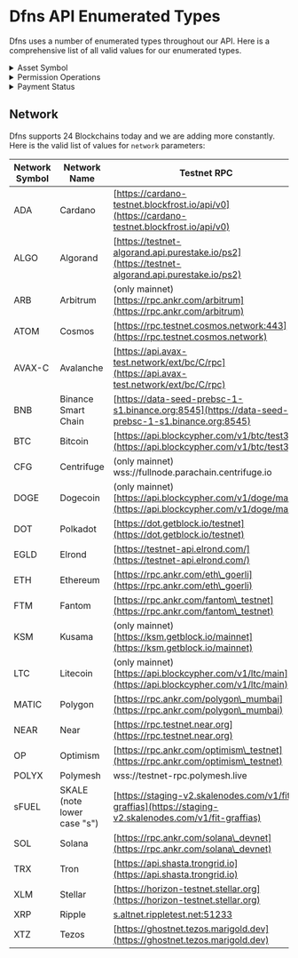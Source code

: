# Dfns API Enumerated Types

Dfns uses a number of enumerated types throughout our API. Here is a comprehensive list of all valid values for our enumerated types.&#x20;

<details>

<summary>Asset Symbol</summary>

Dfns supports over 9000 cryptocurrencies and ERC20 fungible asset types - far too many to list here! Please refer to [this Github link](../AssetTickers.csv) for an up-to-date list of supported values.  Use the strings under the `Routing` column header when sending requests to APIs that require an asset symbol in the following format:&#x20;

&#x20;\<SYMBOL>\[.\<NETWORK>]

</details>

<details>

<summary>Permission Operations</summary>

The Dfns Permissions model relies on the following operation enums:

* ApiKeys:Create
* ApiKeys:Read
* ApiKeys:Revoke
* AssetAccounts:Archive
* AssetAccounts:Create
* AssetAccounts:Read
* Balances:Read
* CallbackEvents:Read
* CallbackSubscriptions:Archive
* CallbackSubscriptions:Create
* CallbackSubscriptions:Read
* Employees:Read
* Payments:Create
* Payments:Read
* PermissionAssignments:Create
* PermissionAssignments:Read
* PermissionAssignments:Revoke
* PermissionPredicates:Archive
* PermissionPredicates:Create
* PermissionPredicates:Read
* PermissionPredicates:Update
* Permissions:Archive
* Permissions:Create
* Permissions:Read
* Permissions:Update
* Policies:Archive
* Policies:Create
* Policies:Read
* Policies:Update
* PolicyControlExecutions:Read
* PolicyControlExecutions:Update
* PolicyControls:Archive
* PolicyControls:Create
* PolicyControls:Read
* PolicyControls:Update
* PolicyRules:Archive
* PolicyRules:Create
* PolicyRules:Read
* PolicyRules:Update
* PublicKeyAddresses:Read
* PublicKeys:Create
* PublicKeys:Read
* Signatures:Create
* Signatures:Read
* Transactions:Create
* Transactions:Read

</details>

<details>

<summary>Payment Status</summary>

* `Initiated` - Payment just got created, policies are being executed
* `Approved` - Payment is approved to be executed, it will soon be broadcasted
* `Rejected` - Payment was rejected by policy engine
* `Executed` - Payment is executed and fed to a blockchain node
* `Failed` - There was an error during broadcasting of the payment
* `Confirmed` - Payment is considered Confirmed when it's part of a given block and contains block information

</details>

## Network

Dfns supports 24 Blockchains today and we are adding more constantly. Here is the valid list of values for `network` parameters:&#x20;

| Network Symbol | Network Name                | Testnet RPC                                                                                            |
| -------------- | --------------------------- | ------------------------------------------------------------------------------------------------------ |
| ADA            | Cardano                     | [https://cardano-testnet.blockfrost.io/api/v0](https://cardano-testnet.blockfrost.io/api/v0)           |
| ALGO           | Algorand                    | [https://testnet-algorand.api.purestake.io/ps2](https://testnet-algorand.api.purestake.io/ps2)         |
| ARB            | Arbitrum                    | (only mainnet) [https://rpc.ankr.com/arbitrum](https://rpc.ankr.com/arbitrum)                          |
| ATOM           | Cosmos                      | [https://rpc.testnet.cosmos.network:443](https://rpc.testnet.cosmos.network)                           |
| AVAX-C         | Avalanche                   | [https://api.avax-test.network/ext/bc/C/rpc](https://api.avax-test.network/ext/bc/C/rpc)               |
| BNB            | Binance Smart Chain         | [https://data-seed-prebsc-1-s1.binance.org:8545](https://data-seed-prebsc-1-s1.binance.org:8545)       |
| BTC            | Bitcoin                     | [https://api.blockcypher.com/v1/btc/test3](https://api.blockcypher.com/v1/btc/test3)                   |
| CFG            | Centrifuge                  | (only mainnet) wss://fullnode.parachain.centrifuge.io                                                  |
| DOGE           | Dogecoin                    | (only mainnet) [https://api.blockcypher.com/v1/doge/main](https://api.blockcypher.com/v1/doge/main)    |
| DOT            | Polkadot                    | [https://dot.getblock.io/testnet](https://dot.getblock.io/testnet)                                     |
| EGLD           | Elrond                      | [https://testnet-api.elrond.com/](https://testnet-api.elrond.com/)                                     |
| ETH            | Ethereum                    | [https://rpc.ankr.com/eth\_goerli](https://rpc.ankr.com/eth\_goerli)                                   |
| FTM            | Fantom                      | [https://rpc.ankr.com/fantom\_testnet](https://rpc.ankr.com/fantom\_testnet)                           |
| KSM            | Kusama                      | (only mainnet) [https://ksm.getblock.io/mainnet](https://ksm.getblock.io/mainnet)                      |
| LTC            | Litecoin                    | (only mainnet) [https://api.blockcypher.com/v1/ltc/main](https://api.blockcypher.com/v1/ltc/main)      |
| MATIC          | Polygon                     | [https://rpc.ankr.com/polygon\_mumbai](https://rpc.ankr.com/polygon\_mumbai)                           |
| NEAR           | Near                        | [https://rpc.testnet.near.org](https://rpc.testnet.near.org)                                           |
| OP             | Optimism                    | [https://rpc.ankr.com/optimism\_testnet](https://rpc.ankr.com/optimism\_testnet)                       |
| POLYX          | Polymesh                    | wss://testnet-rpc.polymesh.live                                                                        |
| sFUEL          | SKALE (note lower case "s") | [https://staging-v2.skalenodes.com/v1/fit-graffias](https://staging-v2.skalenodes.com/v1/fit-graffias) |
| SOL            | Solana                      | [https://rpc.ankr.com/solana\_devnet](https://rpc.ankr.com/solana\_devnet)                             |
| TRX            | Tron                        | [https://api.shasta.trongrid.io](https://api.shasta.trongrid.io)                                       |
| XLM            | Stellar                     | [https://horizon-testnet.stellar.org](https://horizon-testnet.stellar.org)                             |
| XRP            | Ripple                      | [s.altnet.rippletest.net:51233](http://s.altnet.rippletest.net:51233)                                  |
| XTZ            | Tezos                       | [https://ghostnet.tezos.marigold.dev](https://ghostnet.tezos.marigold.dev)                             |

